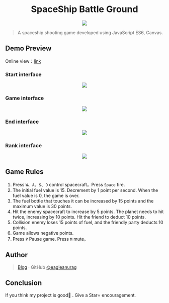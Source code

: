 <h1 align="center">
    SpaceShip Battle Ground
</h1>
<p align="center">
    <img src="https://user-images.githubusercontent.com/22770735/91629693-cc731500-e9e8-11ea-8022-db05ce6a6004.gif">
</p>


> A spaceship shooting game developed using JavaScript ES6, Canvas.


## Demo Preview

Online view：[link](https://eagleanurag.github.io/SpaceShip-Battle-Ground/)

### Start interface

</h1>
<p align="center">
    <img src="https://user-images.githubusercontent.com/22770735/91629390-684f5180-e9e6-11ea-8aa6-43f9956b99c5.png">
</p>

### Game interface

</h1>
<p align="center">
    <img src="https://user-images.githubusercontent.com/22770735/91629389-671e2480-e9e6-11ea-9e92-ccb2ea0c773a.png">
</p>

### End interface

</h1>
<p align="center">
    <img src="https://user-images.githubusercontent.com/22770735/91629388-65ecf780-e9e6-11ea-815e-6639682e7345.png">
</p>

### Rank interface

</h1>
<p align="center">
    <img src="https://user-images.githubusercontent.com/22770735/91629392-6a191500-e9e6-11ea-8d88-8544d89d7014.png">
</p>

## Game Rules

1. Press  `W`、`A`、`S`、`D` control spacecraft，Press `Space` fire.
2. The initial fuel value is 15. Decrement by 1 point per second. When the fuel value is 0, the game is over.
3. The fuel bottle that touches it can be increased by 15 points and the maximum value is 30 points.
4. Hit the enemy spacecraft to increase by 5 points. The planet needs to hit twice, increasing by 10 points. Hit the friend to deduct 10 points.
5. Collision enemy loses 15 points of fuel, and the friendly party deducts 10 points.
6. Game allows negative points.
7. Press `P` Pause game. Press `M` mute。

## Author

> [Blog](https://eagleanurag.blogspot.com/) · GitHub [@eagleanurag](https://github.com/eagleanurag)

## Conclusion

If you think my project is good👏 . Give a Star⭐ encouragement.
